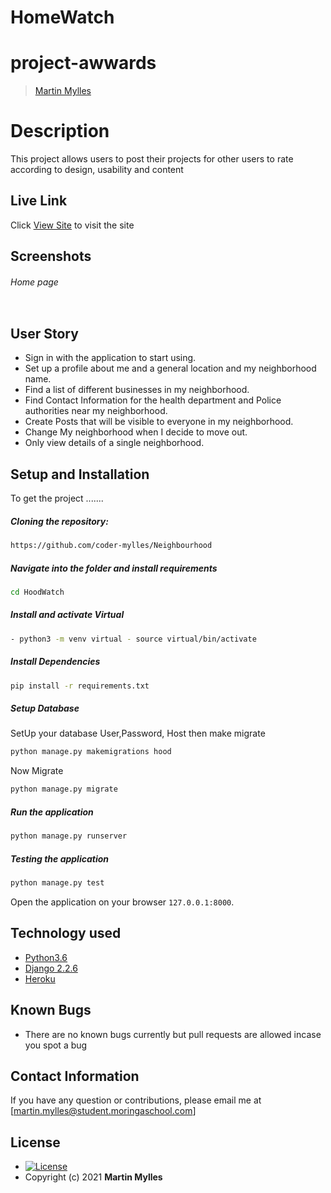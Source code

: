 # HomeWatch
# project-awwards

>[Martin Mylles](https://github.com/coder-mylles)  
  
# Description  
This project allows users to post their projects for other users to rate according to design, usability and content 
##  Live Link  
 Click [View Site](https://neighby.herokuapp.com/login/?next=/)  to visit the site

## Screenshots 
###### Home page

<img src="">



## User Story  

* Sign in with the application to start using.
* Set up a profile about me and a general location and my neighborhood name.
* Find a list of different businesses in my neighborhood.
* Find Contact Information for the health department and Police authorities near my neighborhood.
* Create Posts that will be visible to everyone in my neighborhood.
* Change My neighborhood when I decide to move out.
* Only view details of a single neighborhood.

## Setup and Installation  
To get the project .......  

##### Cloning the repository:  
 ```bash 
https://github.com/coder-mylles/Neighbourhood
```
##### Navigate into the folder and install requirements  
 ```bash 
cd HoodWatch 
```
##### Install and activate Virtual  
 ```bash 
- python3 -m venv virtual - source virtual/bin/activate  
```  
##### Install Dependencies  
 ```bash 
 pip install -r requirements.txt 
```  
 ##### Setup Database  
  SetUp your database User,Password, Host then make migrate  
 ```bash 
python manage.py makemigrations hood
 ``` 
 Now Migrate  
 ```bash 
 python manage.py migrate 
```
##### Run the application  
 ```bash 
 python manage.py runserver 
``` 
##### Testing the application  
 ```bash 
 python manage.py test 
```
Open the application on your browser `127.0.0.1:8000`.  


## Technology used  

* [Python3.6](https://www.python.org/)  
* [Django 2.2.6](https://docs.djangoproject.com/en/2.2/)  
* [Heroku](https://heroku.com)  


## Known Bugs  
* There are no known bugs currently but pull requests are allowed incase you spot a bug  

## Contact Information   
If you have any question or contributions, please email me at [martin.mylles@student.moringaschool.com]  

## License 

* [![License](https://img.shields.io/packagist/l/loopline-systems/closeio-api-wrapper.svg)]()  
* Copyright (c) 2021 **Martin Mylles**
